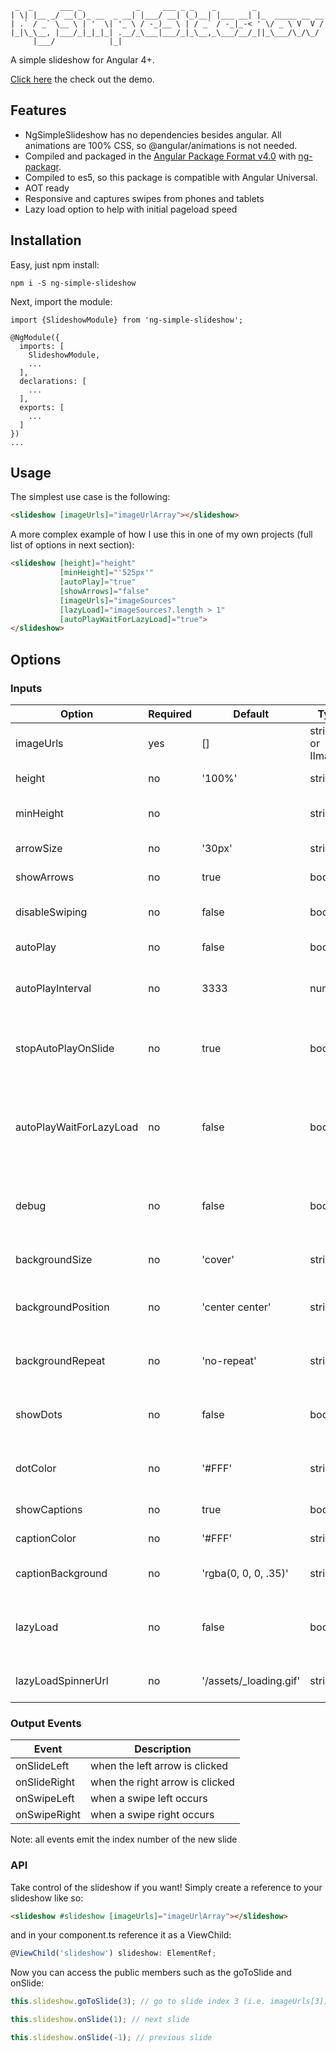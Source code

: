 ```prettier
 _  _      ___ _            _     ___ _ _    _        _
| \| |__ _/ __(_)_ __  _ __| |___/ __| (_)__| |___ __| |_  _____ __ __
| .` / _` \__ \ | '  \| '_ \ / -_)__ \ | / _` / -_|_-< ' \/ _ \ V  V /
|_|\_\__, |___/_|_|_|_| .__/_\___|___/_|_\__,_\___/__/_||_\___/\_/\_/
     |___/            |_|
```

A simple slideshow for Angular 4+.

[Click here](https://ng-simple-slideshow.firebaseapp.com) the check out the demo.

## Features

* NgSimpleSlideshow has no dependencies besides angular. All animations are 100% CSS, so @angular/animations is not needed.
* Compiled and packaged in the [Angular Package Format v4.0](https://docs.google.com/document/d/1CZC2rcpxffTDfRDs6p1cfbmKNLA6x5O-NtkJglDaBVs/preview) with [ng-packagr](https://github.com/dherges/ng-packagr).
* Compiled to es5, so this package is compatible with Angular Universal.
* AOT ready
* Responsive and captures swipes from phones and tablets
* Lazy load option to help with initial pageload speed

## Installation

Easy, just npm install:

```shell
npm i -S ng-simple-slideshow
```

Next, import the module:

```
import {SlideshowModule} from 'ng-simple-slideshow';

@NgModule({
  imports: [
    SlideshowModule,
    ...
  ],
  declarations: [
    ...
  ],
  exports: [
    ...
  ]
})
...
```

## Usage

The simplest use case is the following:

```html
<slideshow [imageUrls]="imageUrlArray"></slideshow>
```

A more complex example of how I use this in one of my own projects (full list of options in next section):

```html
<slideshow [height]="height"
           [minHeight]="'525px'"
           [autoPlay]="true"
           [showArrows]="false"
           [imageUrls]="imageSources"
           [lazyLoad]="imageSources?.length > 1"
           [autoPlayWaitForLazyLoad]="true">
</slideshow>
```

## Options

### Inputs

| Option                  | Required | Default                | Type                 | Description                                                      |
| ----------------------- | -------- | ---------------------- | -------------------- | ---------------------------------------------------------------- |
| imageUrls               | yes      | []                     | string[] or IImage[] | array of image urls or IImage                                    |
| height                  | no       | '100%'                 | string               | CSS height of slideshow                                          |
| minHeight               | no       |                        | string               | CSS min-height of slideshow                                      |
| arrowSize               | no       | '30px'                 | string               | length of arrow lines                                            |
| showArrows              | no       | true                   | boolean              | show or hide the arrows                                          |
| disableSwiping          | no       | false                  | boolean              | turn swipe detection on or off                                   |
| autoPlay                | no       | false                  | boolean              | turn autoPlay on or off                                          |
| autoPlayInterval        | no       | 3333                   | number               | time in ms between autoPlay slides                               |
| stopAutoPlayOnSlide     | no       | true                   | boolean              | stop autoPlay if slideshow is interacted with                    |
| autoPlayWaitForLazyLoad | no       | false                  | boolean              | autoplay to waits for images to lazy load before changing slides |
| debug                   | no       | false                  | boolean              | write debugging information to the console                       |
| backgroundSize          | no       | 'cover'                | string               | overwrite background-size property                               |
| backgroundPosition      | no       | 'center center'        | string               | overwrite background-position property                           |
| backgroundRepeat        | no       | 'no-repeat'            | string               | overwrite background-repeat property                             |
| showDots                | no       | false                  | boolean              | show clickable dots at the bottom                                |
| dotColor                | no       | '#FFF'                 | string               | color of clickable dots at the bottom                            |
| showCaptions            | no       | true                   | boolean              | show or hide captions                                            |
| captionColor            | no       | '#FFF'                 | string               | color of caption text                                            |
| captionBackground       | no       | 'rgba(0, 0, 0, .35)'   | string               | color of caption background                                      |
| lazyLoad                | no       | false                  | boolean              | turn on to lazy load images instead of preload                   |
| lazyLoadSpinnerUrl      | no       | '/assets/_loading.gif' | string               | url of loading spinner image                                     |

### Output Events

| Event        | Description                     |
| ------------ | ------------------------------- |
| onSlideLeft  | when the left arrow is clicked  |
| onSlideRight | when the right arrow is clicked |
| onSwipeLeft  | when a swipe left occurs        |
| onSwipeRight | when a swipe right occurs       |

Note: all events emit the index number of the new slide

### API

Take control of the slideshow if you want! Simply create a reference to your slideshow like so:

```html
<slideshow #slideshow [imageUrls]="imageUrlArray"></slideshow>
```

and in your component.ts reference it as a ViewChild:

```typescript
@ViewChild('slideshow') slideshow: ElementRef;
```

Now you can access the public members such as the goToSlide and onSlide:

```typescript
this.slideshow.goToSlide(3); // go to slide index 3 (i.e. imageUrls[3])
```

```typescript
this.slideshow.onSlide(1); // next slide
```

```typescript
this.slideshow.onSlide(-1); // previous slide
```
